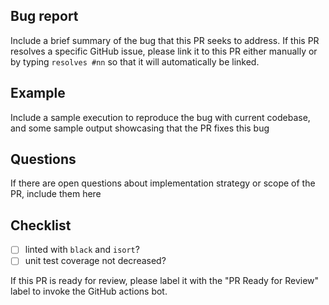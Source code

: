## Bug report

Include a brief summary of the bug that this PR seeks to address. If this PR resolves a specific GitHub issue, please link it to this PR either manually or by typing `resolves #nn` so that it will automatically be linked.

## Example

Include a sample execution to reproduce the bug with current codebase, and some sample output showcasing that the PR fixes this bug

## Questions

If there are open questions about implementation strategy or scope of the PR, include them here

## Checklist

- [ ] linted with `black` and `isort`?
- [ ] unit test coverage not decreased?
<!-- Both of these will be checked by GitHub actions and your PR will not be approved until they are met, please be sure to satisty these criteria and ask if you need help! -->

If this PR is ready for review, please label it with the "PR Ready for Review" label to invoke the GitHub actions bot.
